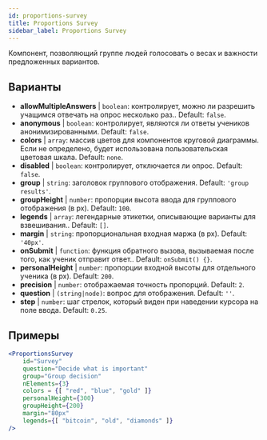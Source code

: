```yaml
---
id: proportions-survey
title: Proportions Survey
sidebar_label: Proportions Survey
---
```


Компонент, позволяющий группе людей голосовать о весах и важности предложенных вариантов.

## Варианты

* __allowMultipleAnswers__ | `boolean`: контролирует, можно ли разрешить учащимся отвечать на опрос несколько раз.. Default: `false`.
* __anonymous__ | `boolean`: контролирует, являются ли ответы учеников анонимизированными. Default: `false`.
* __colors__ | `array`: массив цветов для компонентов круговой диаграммы. Если не определено, будет использована пользовательская цветовая шкала. Default: `none`.
* __disabled__ | `boolean`: контролирует, отключается ли опрос. Default: `false`.
* __group__ | `string`: заголовок группового отображения. Default: `'group results'`.
* __groupHeight__ | `number`: пропорции высота ввода для группового отображения (в px). Default: `100`.
* __legends__ | `array`: легендарные этикетки, описывающие варианты для взвешивания.. Default: `[]`.
* __margin__ | `string`: пропорциональная входная маржа (в px). Default: `'40px'`.
* __onSubmit__ | `function`: функция обратного вызова, вызываемая после того, как ученик отправит ответ.. Default: `onSubmit() {}`.
* __personalHeight__ | `number`: пропорции входной высоты для отдельного ученика (в px). Default: `200`.
* __precision__ | `number`: отображаемая точность пропорций. Default: `2`.
* __question__ | `(string|node)`: вопрос для отображения. Default: `''`.
* __step__ | `number`: шаг стрелок, который виден при наведении курсора на поле ввода. Default: `0.25`.


## Примеры

```jsx live
<ProportionsSurvey 
    id="Survey"
    question="Decide what is important"
    group="Group decision"
    nElements={3}
    colors = {[ "red", "blue", "gold" ]}
    personalHeight={300}
    groupHeight={200}
    margin="80px"
    legends={[ "bitcoin", "old", "diamonds" ]}
/>
```




